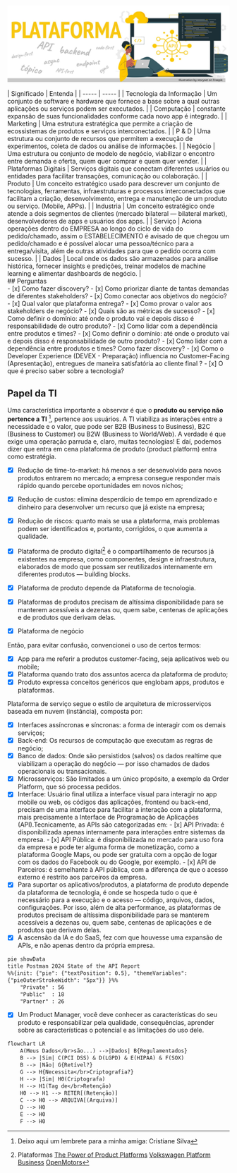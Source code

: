 ![](img/foundation_plataforma_001.jpeg)
<div class="center-table" markdown>
| Significado               | Entenda                                                                                                                             | 
| -----                     | -----                                                                                                                               |
| Tecnologia da Informação  | Um conjunto de software e hardware que fornece a base sobre a qual outras aplicações ou serviços podem ser executados.              |
| Computação                | constante expansão de suas funcionalidades conforme cada novo app é integrado.                                                      |
| Marketing                 | Uma estrutura estratégica que permite a criação de ecossistemas de produtos e serviços interconectados.                             |
| P & D                     | Uma estrutura ou conjunto de recursos que permitem a execução de experimentos, coleta de dados ou análise de informações.           |
| Negócio                   | Uma estrutura ou conjunto de modelo de negócio, viabilizar o encontro entre demanda e oferta, quem quer comprar e quem quer vender. |
| Plataformas Digitais      | Serviços digitais que conectam diferentes usuários ou entidades para facilitar transações, comunicação ou colaboração.              |
| Produto                   | Um conceito estratégico usado para descrever um conjunto de tecnologias, ferramentas, infraestruturas e processos interconectados que facilitam a criação, desenvolvimento, entrega e manutenção de um produto ou serviço. (Mobile, APPs). |
| Industria                 | Um conceito estratégico onde atende a dois segmentos de clientes (mercado bilateral — bilateral market), desenvolvedores de apps e usuários dos apps. |
| Serviço                   | Aciona operações dentro do EMPRESA ao longo do ciclo de vida do pedido/chamado, assim o ESTABELECIMENTO é avisado de que chegou um pedido/chamado e é possível alocar uma pessoa/técnico para a entrega/visita, além de outras atividades para que o pedido ocorra com sucesso. |
| Dados                     | Local onde os dados são armazenados para análise histórica, fornecer insights e predições, treinar modelos de machine learning e alimentar dashboards de negócio. |
</div>
## Perguntas
<div class="mdx-columns2" markdown>
- [x] Como fazer discovery? 
- [x] Como priorizar diante de tantas demandas de diferentes stakeholders?
- [x] Como conectar aos objetivos do negócio?
- [x] Qual valor que plataforma entrega?
- [x] Como provar o valor aos stakeholders de negócio?
- [x] Quais são as métricas de sucesso? 
- [x] Como definir o domínio: até onde o produto vai e depois disso é responsabilidade de outro produto?
- [x] Como lidar com a dependência entre produtos e times?
- [x] Como definir o domínio: até onde o produto vai e depois disso é responsabilidade de outro produto?
- [x] Como lidar com a dependência entre produtos e times? Como fazer discovery? 
- [x] Como o Developer Experience (DEVEX - Preparação) influencia no Customer-Facing (Apresentação), entregues de maneira satisfatória ao cliente final ? 
- [x] O que é preciso saber sobre a tecnologia?
</div>

## Papel da TI
Uma característica importante a observar é que o **produto ou serviço não pertence a TI** [^1], pertence aos usuários. A TI viabiliza as interações entre a necessidade e o valor, que pode ser B2B (Business to Business),  B2C (Business to Customer) ou B2W (Business to World/Web).
A verdade é que exige uma operação parruda e, claro, muitas tecnologias! E daí, podemos dizer que entra em cena plataforma de produto (product platform) entra como estratégia.

- [x] Redução de time-to-market: há menos a ser desenvolvido para novos produtos entrarem no mercado; a empresa consegue responder mais rápido quando percebe oportunidades em novos nichos; 
- [x] Redução de custos: elimina desperdício de tempo em aprendizado e dinheiro para desenvolver um recurso que já existe na empresa;
- [x] Redução de riscos: quanto mais se usa a plataforma, mais problemas podem ser identificados e, portanto, corrigidos, o que aumenta a qualidade.

- [x] Plataforma de produto digital[^2] é o compartilhamento de recursos já existentes na empresa, como componentes, design e infraestrutura, elaborados de modo que possam ser reutilizados internamente em diferentes produtos — building blocks.
- [x] Plataforma de produto depende da Plataforma de tecnologia.
- [x] Plataformas de produtos precisam de altíssima disponibilidade para se manterem acessíveis a dezenas ou, quem sabe, centenas de aplicações e de produtos que derivam delas.
- [x] Plataforma de negócio

Então, para evitar confusão, convencionei o uso de certos termos:

- [x] App para me referir a produtos customer-facing, seja aplicativos web ou mobile; 
- [x] Plataforma quando trato dos assuntos acerca da plataforma de produto;
- [x] Produto expressa conceitos genéricos que englobam apps, produtos e plataformas.

Plataforma de serviço segue o estilo de arquitetura de microsserviços baseada em nuvem (instância), composta por:

- [x] Interfaces assíncronas e síncronas: a forma de interagir com os demais serviços; 
- [x] Back-end: Os recursos de computação que executam as regras de negócio;
- [x] Banco de dados: Onde são persistidos (salvos) os dados realtime que viabilizam a operação do negócio — por isso chamados de dados operacionais ou transacionais.
- [x] Microsserviços: São limitados a um único propósito, a exemplo da Order Platform, que só processa pedidos.
- [X] Interface: Usuário final utiliza a interface visual para interagir no app mobile ou web, os códigos das aplicações, frontend ou back-end, precisam de uma interface para facilitar a interação com a plataforma, mais precisamente a Interface de Programação de Aplicações (API).Tecnicamente, as APIs são categorizadas em: 
      - [x] API Privada: é disponibilizada apenas internamente para interações entre sistemas da empresa. 
      - [x] API Pública: é disponibilizada no mercado para uso fora da empresa e pode ter alguma forma de monetização, como a plataforma Google Maps, ou pode ser gratuita com a opção de logar com os dados do Facebook ou do Google, por exemplo. 
      - [x] API de Parceiros: é semelhante à API pública, com a diferença de que o acesso externo é restrito aos parceiros da empresa.
- [X] Para suportar os aplicativos/produtos, a plataforma de produto depende da plataforma de tecnologia, é onde se hospeda tudo o que é necessário para a execução e o acesso — código, arquivos, dados, configurações. Por isso, além de alta performance, as plataformas de produtos precisam de altíssima disponibilidade para se manterem acessíveis a dezenas ou, quem sabe, centenas de aplicações e de produtos que derivam delas.
- [X] A ascensão da IA e do SaaS, fez com que houvesse uma expansão de APIs, e não apenas dentro da própria empresa.

```mermaid
pie showData
title Postman 2024 State of the API Report
%%{init: {"pie": {"textPosition": 0.5}, "themeVariables": {"pieOuterStrokeWidth": "5px"}} }%%
    "Private" : 56
    "Public"  : 18
    "Partner" : 26
```

- [x] Um Product Manager, você deve conhecer as características do seu produto e responsabilizar pela qualidade, consequências, aprender sobre as características o potencial e as limitações do uso dele.

[^1]: Deixo aqui um lembrete para a minha amiga: Cristiane Silva
[^2]: Plataformas
    [The Power of Product Platforms](https://www.productbookshelf.com/2011/08/the-power-of-product-platforms/)
    [Volkswagen Platform Business](https://www.vw-platform-business.com/en.html)
    [OpenMotors](https://www.openmotors.co/evplatform/)

```mermaid
flowchart LR
    A(Meus Dados</br>são...) -->|Dados| B{Regulamentados}
    B --> |Sim| C(PCI DSS) & D(LGPD) & E(HIPAA) & F(SOX)
    B --> |Não| G{Retível?}
    G --> H{Necessita</br>Criptografia?}
    H --> |Sim| H0(Criptografa) 
    H --> H1(Tag de</br>Retenção)
    H0 --> H1 --> RETER[(Retenção)]
    C --> H0 --> ARQUIVA[(Arquiva)]
    D --> H0 
    E --> H0
    F --> H0
```